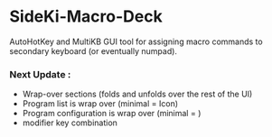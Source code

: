 # SideKi-Macro-Deck
 AutoHotKey and MultiKB GUI tool for assigning macro commands to secondary keyboard (or eventually numpad).


### Next Update :
- Wrap-over sections (folds and unfolds over the rest of the UI)
- Program list is wrap over (minimal = Icon)
- Program configuration is wrap over (minimal = )
- modifier key combination
